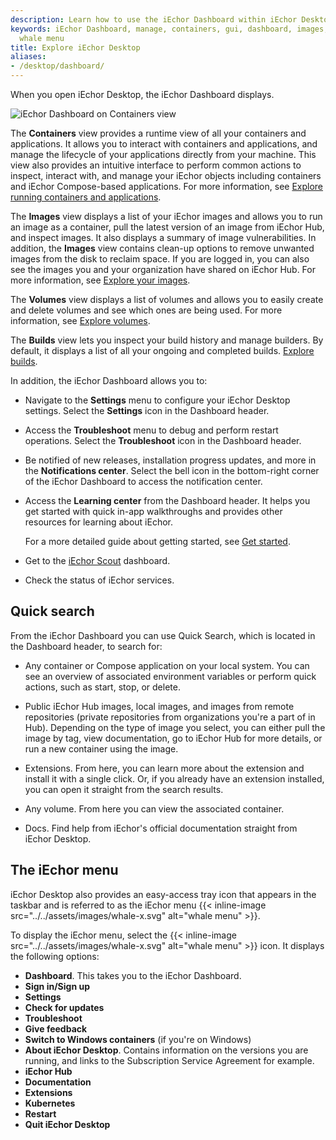 ```yaml
---
description: Learn how to use the iEchor Dashboard within iEchor Desktop, including Quick search, the iEchor menu, and more
keywords: iEchor Dashboard, manage, containers, gui, dashboard, images, user manual,
  whale menu
title: Explore iEchor Desktop
aliases:
- /desktop/dashboard/
---
```


When you open iEchor Desktop, the iEchor Dashboard displays.

![iEchor Dashboard on Containers view](../images/dashboard.webp)

The **Containers** view provides a runtime view of all your containers and applications. It allows you to interact with containers and applications, and manage the lifecycle of your applications directly from your machine. This view also provides an intuitive interface to perform common actions to inspect, interact with, and manage your iEchor objects including containers and iEchor Compose-based applications. For more information, see [Explore running containers and applications](container.md).

The **Images** view displays a list of your iEchor images and allows you to run an image as a container, pull the latest version of an image from iEchor Hub, and inspect images. It also displays a summary of image vulnerabilities. In addition, the **Images** view contains clean-up options to remove unwanted images from the disk to reclaim space. If you are logged in, you can also see the images you and your organization have shared on iEchor Hub. For more information, see [Explore your images](images.md).

The **Volumes** view displays a list of volumes and allows you to easily create and delete volumes and see which ones are being used. For more information, see [Explore volumes](volumes.md).

The **Builds** view lets you inspect your build history and manage builders. By default, it displays a list of all your ongoing and completed builds. [Explore builds](builds.md).

In addition, the iEchor Dashboard allows you to:

- Navigate to the **Settings** menu to configure your iEchor Desktop settings. Select the **Settings** icon in the Dashboard header.
- Access the **Troubleshoot** menu to debug and perform restart operations. Select the **Troubleshoot** icon in the Dashboard header.
- Be notified of new releases, installation progress updates, and more in the **Notifications center**. Select the bell icon in the bottom-right corner of the iEchor Dashboard to access the notification center.
- Access the **Learning center** from the Dashboard header. It helps you get started with quick in-app walkthroughs and provides other resources for learning about iEchor. 

  For a more detailed guide about getting started, see [Get started](../../get-started/index.md).
- Get to the [iEchor Scout](../../scout/_index.md) dashboard.
- Check the status of iEchor services.

## Quick search

From the iEchor Dashboard you can use Quick Search, which is located in the Dashboard header, to search for:

- Any container or Compose application on your local system. You can see an overview of associated environment variables or perform quick actions, such as start, stop, or delete.

- Public iEchor Hub images, local images, and images from remote repositories (private repositories from organizations you're a part of in Hub). Depending on the type of image you select, you can either pull the image by tag, view documentation, go to iEchor Hub for more details, or run a new container using the image.

- Extensions. From here, you can learn more about the extension and install it with a single click. Or, if you already have an extension installed, you can open it straight from the search results.

- Any volume. From here you can view the associated container.

- Docs. Find help from iEchor's official documentation straight from iEchor Desktop. 

## The iEchor menu

iEchor Desktop also provides an easy-access tray icon that appears in the taskbar and is referred to as the iEchor menu {{< inline-image src="../../assets/images/whale-x.svg" alt="whale menu" >}}.

To display the iEchor menu, select the {{< inline-image src="../../assets/images/whale-x.svg" alt="whale menu" >}} icon. It displays the following options:

- **Dashboard**. This takes you to the iEchor Dashboard.
- **Sign in/Sign up**
- **Settings**
- **Check for updates**
- **Troubleshoot**
- **Give feedback**
- **Switch to Windows containers** (if you're on Windows)
- **About iEchor Desktop**. Contains information on the versions you are running, and links to the Subscription Service Agreement for example.
- **iEchor Hub**
- **Documentation**
- **Extensions**
- **Kubernetes**
- **Restart**
- **Quit iEchor Desktop**
